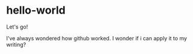 # hello-world
Let's go!

I've always wondered how github worked. I wonder if i can apply it to my writing?
